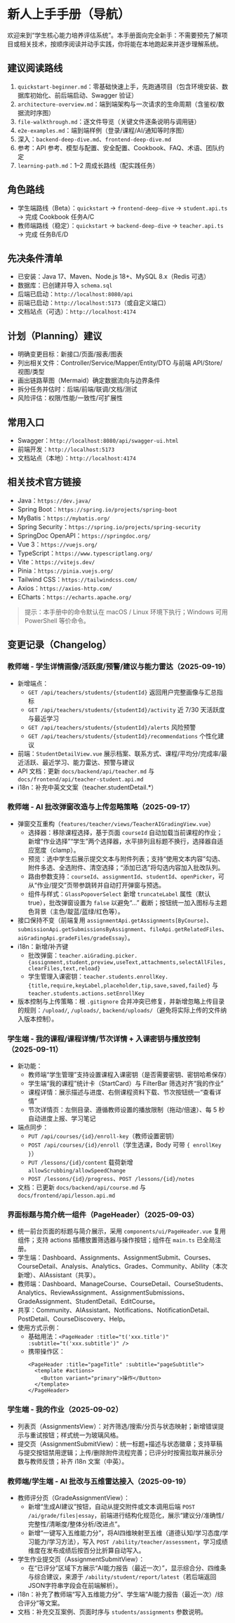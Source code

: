 # 新人上手手册（导航）

欢迎来到“学生核心能力培养评估系统”。本手册面向完全新手：不需要预先了解项目或相关技术，按顺序阅读并动手实践，你将能在本地跑起来并逐步理解系统。

## 建议阅读路线
1. `quickstart-beginner.md`：零基础快速上手，先跑通项目（包含环境安装、数据库初始化、前后端启动、Swagger 验证）
2. `architecture-overview.md`：端到端架构与一次请求的生命周期（含鉴权/数据流时序图）
3. `file-walkthrough.md`：逐文件导览（关键文件逐条说明与调用链）
4. `e2e-examples.md`：端到端样例（登录/课程/AI/通知等时序图）
5. 深入：`backend-deep-dive.md`、`frontend-deep-dive.md`
6. 参考：API 参考、模型与配置、安全配置、Cookbook、FAQ、术语、团队约定
7. `learning-path.md`：1–2 周成长路线（配实践任务）

## 角色路线
- 学生端路线（Beta）：`quickstart` → `frontend-deep-dive` → `student.api.ts` → 完成 Cookbook 任务A/C
- 教师端路线（稳定）：`quickstart` → `backend-deep-dive` → `teacher.api.ts` → 完成 任务B/E/D

## 先决条件清单
- 已安装：Java 17、Maven、Node.js 18+、MySQL 8.x（Redis 可选）
- 数据库：已创建并导入 `schema.sql`
- 后端已启动：`http://localhost:8080/api`
- 前端已启动：`http://localhost:5173`（或自定义端口）
- 文档站点（可选）：`http://localhost:4174`

## 计划（Planning）建议
- 明确变更目标：新接口/页面/报表/图表
- 列出相关文件：Controller/Service/Mapper/Entity/DTO 与前端 API/Store/视图/类型
- 画出链路草图（Mermaid）确定数据流向与边界条件
- 拆分任务并估时：后端/前端/联调/文档/测试
- 风险评估：权限/性能/一致性/可扩展性

## 常用入口
- Swagger：`http://localhost:8080/api/swagger-ui.html`
- 前端开发：`http://localhost:5173`
- 文档站点（本地）：`http://localhost:4174`

## 相关技术官方链接
- Java：`https://dev.java/`
- Spring Boot：`https://spring.io/projects/spring-boot`
- MyBatis：`https://mybatis.org/`
- Spring Security：`https://spring.io/projects/spring-security`
- SpringDoc OpenAPI：`https://springdoc.org/`
- Vue 3：`https://vuejs.org/`
- TypeScript：`https://www.typescriptlang.org/`
- Vite：`https://vitejs.dev/`
- Pinia：`https://pinia.vuejs.org/`
- Tailwind CSS：`https://tailwindcss.com/`
- Axios：`https://axios-http.com/`
- ECharts：`https://echarts.apache.org/`

> 提示：本手册中的命令默认在 macOS / Linux 环境下执行；Windows 可用 PowerShell 等价命令。


## 变更记录（Changelog）

### 教师端 - 学生详情画像/活跃度/预警/建议与能力雷达（2025-09-19）
- 新增端点：
  - `GET /api/teachers/students/{studentId}` 返回用户完整画像与汇总指标
  - `GET /api/teachers/students/{studentId}/activity` 近 7/30 天活跃度与最近学习
  - `GET /api/teachers/students/{studentId}/alerts` 风险预警
  - `GET /api/teachers/students/{studentId}/recommendations` 个性化建议
- 前端：`StudentDetailView.vue` 展示档案、联系方式、课程/平均分/完成率/最近活跃、最近学习、能力雷达、预警与建议
- API 文档：更新 `docs/backend/api/teacher.md` 与 `docs/frontend/api/teacher-student.api.md`
- i18n：补充中英文文案（teacher.studentDetail.*）

### 教师端 - AI 批改弹窗改造与上传忽略策略（2025-09-17）
- 弹窗交互重构（`features/teacher/views/TeacherAIGradingView.vue`）
  - 选择器：移除课程选择，基于页面 `courseId` 自动加载当前课程的作业；新增“作业选择”“学生”两个选择器，水平排列且标题不换行，选择器自适应宽度（clamp）。
  - 预览：选中学生后展示提交文本与附件列表；支持“使用文本内容”勾选、附件多选、全选附件、清空选择；“添加已选”将勾选内容加入批改队列。
  - 路由参数支持：`courseId`、`assignmentId`、`studentId`、`openPicker`，可从“作业/提交”页带参跳转并自动打开弹窗与预选。
  - 组件与样式：`GlassPopoverSelect` 新增 `truncateLabel` 属性（默认 true），批改弹窗设置为 `false` 以避免“...” 截断；按钮统一加入图标与主题色背景（主色/靛蓝/蓝绿/红色等）。
- 接口保持不变（前端复用 `assignmentApi.getAssignments[ByCourse]`、`submissionApi.getSubmissionsByAssignment`、`fileApi.getRelatedFiles`、`aiGradingApi.gradeFiles/gradeEssay`）。
- i18n：新增/补齐键
  - 批改弹窗：`teacher.aiGrading.picker.{assignment,student,preview,useText,attachments,selectAllFiles,clearFiles,text,reload}`
  - 学生管理入课密钥：`teacher.students.enrollKey.{title,require,keyLabel,placeholder,tip,save,saved,failed}` 与 `teacher.students.actions.setEnrollKey`
- 版本控制与上传策略：根 `.gitignore` 合并冲突已修复，并新增忽略上传目录的规则：`/upload/`, `/uploads/`, `backend/uploads/`（避免将实际上传的文件纳入版本控制）。

### 学生端 - 我的课程/课程详情/节次详情 + 入课密钥与播放控制（2025-09-11）
- 新功能：
  - 教师端“学生管理”支持设置课程入课密钥（是否需要密钥、密钥哈希保存）
  - 学生端“我的课程”统计卡（StartCard）与 FilterBar 筛选对齐“我的作业”
  - 课程详情：展示描述与进度、右侧课程资料下载、节次按钮统一“查看详情”
  - 节次详情页：左侧目录、遵循教师设置的播放限制（拖动/倍速）、每 5 秒自动进度上报、学习笔记
- 端点同步：
  - `PUT /api/courses/{id}/enroll-key`（教师设置密钥）
  - `POST /api/courses/{id}/enroll`（学生选课，Body 可带 `{ enrollKey }`）
  - `PUT /lessons/{id}/content` 载荷新增 `allowScrubbing/allowSpeedChange`
  - `POST /lessons/{id}/progress`、`POST /lessons/{id}/notes`
- 文档：已更新 `docs/backend/api/course.md` 与 `docs/frontend/api/lesson.api.md`

### 界面标题与简介统一组件（PageHeader）（2025-09-03）
- 统一前台页面的标题与简介展示，采用 `components/ui/PageHeader.vue` 复用组件；支持 actions 插槽放置筛选器与操作按钮；组件在 `main.ts` 已全局注册。
- 学生端：Dashboard、Assignments、AssignmentSubmit、Courses、CourseDetail、Analysis、Analytics、Grades、Community、Ability（本次新增）、AIAssistant（共享）。
- 教师端：Dashboard、ManageCourse、CourseDetail、CourseStudents、Analytics、ReviewAssignment、AssignmentSubmissions、GradeAssignment、StudentDetail、EditCourse。
- 共享：Community、AIAssistant、Notifications、NotificationDetail、PostDetail、CourseDiscovery、Help。
- 使用方式示例：
  - 基础用法：`<PageHeader :title="t('xxx.title')" :subtitle="t('xxx.subtitle')" />`
  - 携带操作区：
    ```vue
    <PageHeader :title="pageTitle" :subtitle="pageSubtitle">
      <template #actions>
        <Button variant="primary">操作</Button>
      </template>
    </PageHeader>
    ```

### 学生端 - 我的作业（2025-09-02）
- 列表页（AssignmentsView）：对齐筛选/搜索/分页与状态映射；新增错误提示与重试按钮；样式统一为玻璃风格。
- 提交页（AssignmentSubmitView）：统一标题+描述与状态徽章；支持草稿与提交按钮禁用逻辑；上传/删除附件流程完善；已评分时按需拉取并展示分数与教师反馈；补齐 i18n 文案（中英）。

### 教师端/学生端 - AI 批改与五维雷达接入（2025-09-19）
- 教师评分页（GradeAssignmentView）：
  - 新增“生成AI建议”按钮，自动从提交附件或文本调用后端 `POST /ai/grade/files|essay`，前端进行结构化规范化，展示“建议分/准确性/完整性/清晰度/整体分析/改进点”。
  - 新增“一键写入五维能力分”，将AI四维映射至五维（道德认知/学习态度/学习能力/学习方法），写入 `POST /ability/teacher/assessment`，学习成绩维度在发布成绩后按百分比折算自动写入。
- 学生作业提交页（AssignmentSubmitView）：
  - 在“已评分”区域下方展示“AI能力报告（最近一次）”，显示综合分、四维条与综合建议，来源于 `/ability/student/report/latest`（若后端返回JSON字符串字段会在前端解析）。
- i18n：补充了教师端“写入五维能力分”、学生端“AI能力报告（最近一次）/综合评分”等文案。
- 文档：补充交互案例、页面时序与 `students/assignments` 参数说明。
